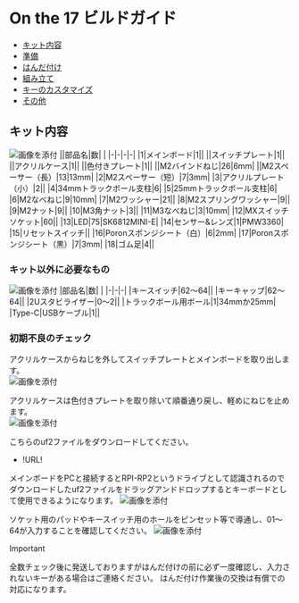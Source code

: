 # On the 17 ビルドガイド
- [キット内容](#キット内容)
- [準備](#準備)
- [はんだ付け](#はんだ付け)
- [組み立て](#組み立て)
- [キーのカスタマイズ](#キーのカスタマイズ)
- [その他](#その他)

## キット内容

![画像を添付](img/) 
||部品名|数| |
|-|-|-|-|
|1|メインボード|1||
||スイッチプレート|1||
||アクリルケース|1||
||色付きプレート|1||
||M2バインドねじ|26|6mm|
||M2スペーサー（長）|13|13mm|
|2|M2スペーサー（短）|7|3mm|
|3|アクリルプレート（小）|2||
|4|34mmトラックボール支柱|6|
|5|25mmトラックボール支柱|6|
|6|M2なべねじ|9|10mm|
|7|M2ワッシャー|21||
|8|M2スプリングワッシャー|9||
|9|M2ナット|9||
|10|M3角ナット|3||
|11|M3なべねじ|3|10mm|
|12|MXスイッチソケット|60||
|13|LED|75|SK6812MINI-E|
|14|センサー&レンズ|1|PMW3360|
|15|リセットスイッチ||
|16|Poronスポンジシート（白）|6|2mm|
|17|Poronスポンジシート（黒）|7|3mm|
|18|ゴム足|4||

### キット以外に必要なもの
![画像を添付](img/) 
|部品名|数| |
|-|-|-|
|キースイッチ|62～64||
|キーキャップ|62～64||
|2Uスタビライザー|0～2||
|トラックボール用ボール|1|34mmか25mm|
|Type-C|USBケーブル|1||


### 初期不良のチェック
アクリルケースからねじを外してスイッチプレートとメインボードを取り出します。  
![画像を添付](img/) 

アクリルケースは色付きプレートを取り除いて順番通り戻し、軽めにねじを止めます。  
![画像を添付](img/) 

こちらのuf2ファイルをダウンロードしてください。
- !URL!

メインボードをPCと接続するとRPI-RP2というドライブとして認識されるのでダウンロードしたuf2ファイルをドラッグアンドドロップするとキーボードとして使用できるようになります。
![画像を添付](img/) 

ソケット用のパッドやキースイッチ用のホールをピンセット等で導通し、01～64が入力することを確認してください。
![画像を添付](img/) 

> [!IMPORTANT] 
> 全数チェック後に発送しておりますがはんだ付けの前に必ず一度確認し、入力されないキーがある場合はご連絡ください。
> はんだ付け作業後の交換は有償での対応になります。
